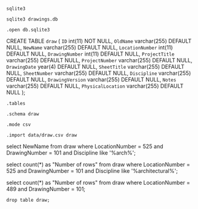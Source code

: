 `sqlite3`

<!-- create a new db -->
`sqlite3 drawings.db`

`.open db.sqlite3`

CREATE TABLE `draw` (
  `ID` int(11) NOT NULL,
  `OldName` varchar(255) DEFAULT NULL,
  `NewName` varchar(255) DEFAULT NULL,
  `LocationNumber` int(11) DEFAULT NULL,
  `DrawingNumber` int(11) DEFAULT NULL,
  `ProjectTitle` varchar(255) DEFAULT NULL,
  `ProjectNumber` varchar(255) DEFAULT NULL,
  `DrawingDate` year(4) DEFAULT NULL,
  `SheetTitle` varchar(255) DEFAULT NULL,
  `SheetNumber` varchar(255) DEFAULT NULL,
  `Discipline` varchar(255) DEFAULT NULL,
  `DrawingVersion` varchar(255) DEFAULT NULL,
  `Notes` varchar(255) DEFAULT NULL,
  `PhysicalLocation` varchar(255) DEFAULT NULL
);

`.tables`

`.schema draw`

`.mode csv`

`.import data/draw.csv draw`

select NewName from draw where LocationNumber = 525 and DrawingNumber = 101 and Discipline like '%arch%';


select count(*) as "Number of rows"
from draw
where LocationNumber = 525 and DrawingNumber = 101 and Discipline like '%architectural%';


select count(*) as "Number of rows" from draw where LocationNumber = 489 and DrawingNumber = 101;

`drop table draw;`